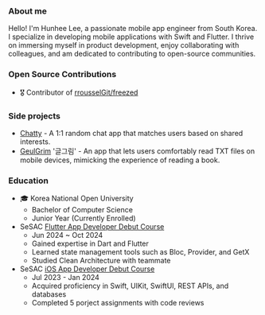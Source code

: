 ### About me
Hello! I'm Hunhee Lee, a passionate mobile app engineer from South Korea. I specialize in developing mobile applications with Swift and Flutter. I thrive on immersing myself in product development, enjoy collaborating with colleagues, and am dedicated to contributing to open-source communities.

### Open Source Contributions
- 🎖 Contributor of [rrousselGit/freezed](https://github.com/rrousselGit/freezed/pulls?q=is%3Apr+author%3Ahunhee98+is%3Aclosed+)

### Side projects
  - [Chatty](https://github.com/chatty-lab/Chatty-iOS-App) - A 1:1 random chat app that matches users based on shared interests.
  - [GeulGrim](https://github.com/hunhee98/GeulGeurim) '글그림' - An app that lets users comfortably read TXT files on mobile devices, mimicking the experience of reading a book.

### Education
- 🎓 Korea National Open University
  - Bachelor of Computer Science
  - Junior Year (Currently Enrolled)
- SeSAC [Flutter App Developer Debut Course](https://sesac.seoul.kr/course/active/detail.do?courseActiveSeq=1678&srchCategoryTypeCd=&courseMasterSeq=253&currentMenuId=900002011)
  - Jun 2024 ~ Oct 2024
  - Gained expertise in Dart and Flutter
  - Learned state management tools such as Bloc, Provider, and GetX
  - Studied Clean Architecture with teammate
- SeSAC [iOS App Developer Debut Course](https://sesac.seoul.kr/course/active/detail.do?courseActiveSeq=1570&srchCategoryTypeCd=&courseMasterSeq=261&currentMenuId=900002001)
  - Jul 2023 - Jan 2024
  - Acquired proficiency in Swift, UIKit, SwiftUI, REST APIs, and databases
  - Completed 5 porject assignments with code reviews

